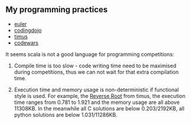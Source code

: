 My programming practices
------------------------

* [euler](http://projecteuler.net/)
* [codingdojo](http://codingdojo.org/cgi-bin/wiki.pl?KataCatalogue)
* [timus](http://acm.timus.ru/)
* [codewars](http://www.codewars.com/)

It seems scala is not a good language for programming competitions:

1.    Compile time is too slow - code writing time need to be maximised during competitions,
      thus we can not wait for that extra compilation time.

2.    Execution time and memory usage is non-deterministic if functional style is used.
      For example, the [Reverse Root](http://acm.timus.ru/problem.aspx?space=1&num=1001) from timus,
      the execution time ranges from 0.781 to 1.921 and the memory usage are all above 11308KB.
      In the meanwhile all C solutions are below 0.203/2192KB, all python solutions are below 1.031/11286KB.

